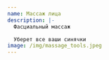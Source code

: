 ```yaml
---
name: Массаж лица
description: |-
  Фасциальный массаж

  Уберет все ваши синячки
image: /img/massage_tools.jpeg
---
```

